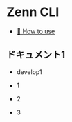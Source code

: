 # Zenn CLI

* [📘 How to use](https://zenn.dev/zenn/articles/zenn-cli-guide)

## ドキュメント1

* develop1

* 1
* 2
* 3
